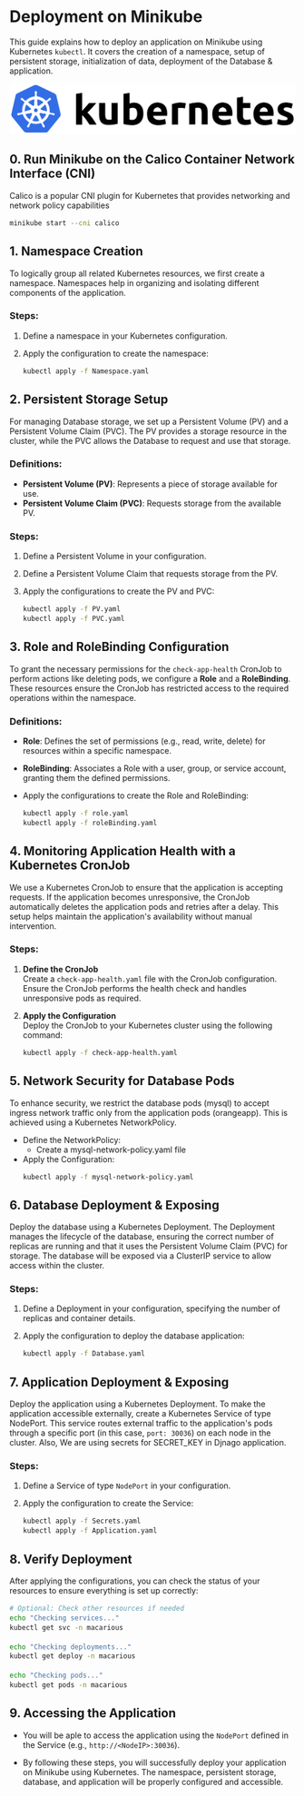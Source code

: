 # Deployment on Minikube
This guide explains how to deploy an application on Minikube using Kubernetes `kubectl`. It covers the creation of a namespace, setup of persistent storage, initialization of data, deployment of the Database & application.

  ![K8s](/Figures/Kubernetes_logo.png)

## 0. Run Minikube on the Calico Container Network Interface (CNI)
Calico is a popular CNI plugin for Kubernetes that provides networking and network policy capabilities
```bash
minikube start --cni calico
```

## 1. Namespace Creation

To logically group all related Kubernetes resources, we first create a namespace. Namespaces help in organizing and isolating different components of the application.

### Steps:
1. Define a namespace in your Kubernetes configuration.
2. Apply the configuration to create the namespace:

    ```bash
    kubectl apply -f Namespace.yaml
    ```

## 2. Persistent Storage Setup

For managing Database storage, we set up a Persistent Volume (PV) and a Persistent Volume Claim (PVC). The PV provides a storage resource in the cluster, while the PVC allows the Database to request and use that storage.

### Definitions:
- **Persistent Volume (PV)**: Represents a piece of storage available for use.
- **Persistent Volume Claim (PVC)**: Requests storage from the available PV.

### Steps:
1. Define a Persistent Volume in your configuration.
2. Define a Persistent Volume Claim that requests storage from the PV.
3. Apply the configurations to create the PV and PVC:

    ```bash
    kubectl apply -f PV.yaml
    kubectl apply -f PVC.yaml
    ```

## 3. Role and RoleBinding Configuration

To grant the necessary permissions for the `check-app-health` CronJob to perform actions like deleting pods, we configure a **Role** and a **RoleBinding**. These resources ensure the CronJob has restricted access to the required operations within the namespace.

### Definitions:
- **Role**: Defines the set of permissions (e.g., read, write, delete) for resources within a specific namespace.
- **RoleBinding**: Associates a Role with a user, group, or service account, granting them the defined permissions.
- Apply the configurations to create the Role and RoleBinding:

    ```bash
    kubectl apply -f role.yaml
    kubectl apply -f roleBinding.yaml
    ```

## 4. Monitoring Application Health with a Kubernetes CronJob

We use a Kubernetes CronJob to ensure that the application is accepting requests. If the application becomes unresponsive, the CronJob automatically deletes the application pods and retries after a delay. This setup helps maintain the application's availability without manual intervention.

### Steps:
1. **Define the CronJob**  
   Create a `check-app-health.yaml` file with the CronJob configuration. Ensure the CronJob performs the health check and handles unresponsive pods as required.

2. **Apply the Configuration**  
   Deploy the CronJob to your Kubernetes cluster using the following command:
   ```bash
   kubectl apply -f check-app-health.yaml

## 5. Network Security for Database Pods
To enhance security, we restrict the database pods (mysql) to accept ingress network traffic only from the application pods (orangeapp). This is achieved using a Kubernetes NetworkPolicy.

- Define the NetworkPolicy:
  - Create a mysql-network-policy.yaml file 
- Apply the Configuration:
  ```bash
  kubectl apply -f mysql-network-policy.yaml
  ```

## 6. Database Deployment & Exposing

Deploy the database using a Kubernetes Deployment. The Deployment manages the lifecycle of the database, ensuring the correct number of replicas are running and that it uses the Persistent Volume Claim (PVC) for storage. The database will be exposed via a ClusterIP service to allow access within the cluster.

### Steps:
1. Define a Deployment in your configuration, specifying the number of replicas and container details.
2. Apply the configuration to deploy the database application:

    ```bash
    kubectl apply -f Database.yaml
    ```

## 7. Application Deployment & Exposing

Deploy the application using a Kubernetes Deployment. To make the application accessible externally, create a Kubernetes Service of type NodePort. This service routes external traffic to the application's pods through a specific port (in this case, `port: 30036`) on each node in the cluster. Also, We are using secrets for SECRET_KEY in Djnago application.

### Steps:
1. Define a Service of type `NodePort` in your configuration.
2. Apply the configuration to create the Service:

    ```bash
    kubectl apply -f Secrets.yaml
    kubectl apply -f Application.yaml
    ```

## 8. Verify Deployment

After applying the configurations, you can check the status of your resources to ensure everything is set up correctly:

```bash
# Optional: Check other resources if needed
echo "Checking services..."
kubectl get svc -n macarious

echo "Checking deployments..."
kubectl get deploy -n macarious

echo "Checking pods..."
kubectl get pods -n macarious
```

## 9. Accessing the Application
- You will be aple to access the application using the `NodePort` defined in the Service (e.g., `http://<NodeIP>:30036`).

- By following these steps, you will successfully deploy your application on Minikube using Kubernetes. The namespace, persistent storage, database, and application will be properly configured and accessible.
